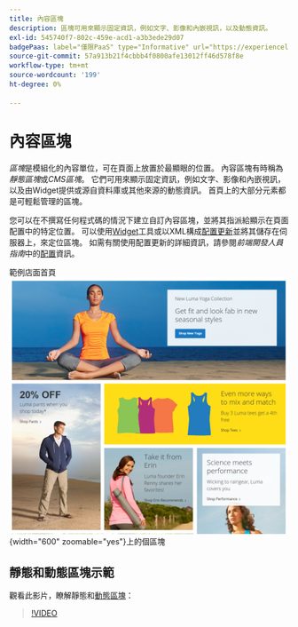```yaml
---
title: 內容區塊
description: 區塊可用來顯示固定資訊，例如文字、影像和內嵌視訊，以及動態資訊。
exl-id: 545740f7-802c-459e-acd1-a3b3ede29d07
badgePaas: label="僅限PaaS" type="Informative" url="https://experienceleague.adobe.com/en/docs/commerce/user-guides/product-solutions" tooltip="僅適用於雲端專案(Adobe管理的PaaS基礎結構)和內部部署專案的Adobe Commerce 。"
source-git-commit: 57a913b21f4cbbb4f0800afe13012ff46d578f8e
workflow-type: tm+mt
source-wordcount: '199'
ht-degree: 0%

---
```


# 內容區塊

_區塊_&#x200B;是模組化的內容單位，可在頁面上放置於最顯眼的位置。 內容區塊有時稱為&#x200B;_靜態區塊_&#x200B;或&#x200B;_CMS區塊_。 它們可用來顯示固定資訊，例如文字、影像和內嵌視訊，以及由Widget提供或源自資料庫或其他來源的動態資訊。 首頁上的大部分元素都是可輕鬆管理的區塊。

您可以在不撰寫任何程式碼的情況下建立自訂內容區塊，並將其指派給顯示在頁面配置中的特定位置。 可以使用[Widget](widget-static-block.md)工具或以XML構成[配置更新](layout-updates.md)並將其儲存在伺服器上，來定位區塊。 如需有關使用配置更新的詳細資訊，請參閱&#x200B;_前端開發人員指南_&#x200B;中的[配置][1]資訊。

範例店面首頁![&#128279;](./assets/storefront-blocks-home-page.png){width="600" zoomable="yes"}上的個區塊

## 靜態和動態區塊示範

觀看此影片，瞭解靜態和[動態區塊](dynamic-blocks.md)：

>[!VIDEO](https://video.tv.adobe.com/v/343783?quality=12&learn=on)

[1]: https://developer.adobe.com/commerce/frontend-core/guide/layouts/
